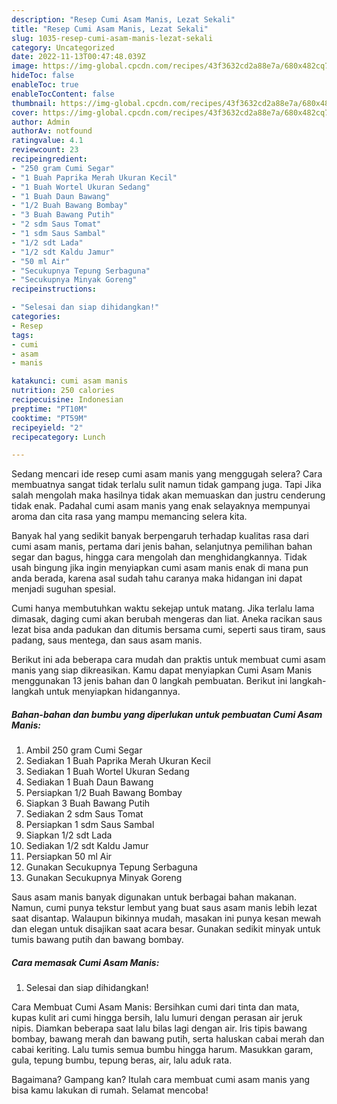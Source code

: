 ```yaml
---
description: "Resep Cumi Asam Manis, Lezat Sekali"
title: "Resep Cumi Asam Manis, Lezat Sekali"
slug: 1035-resep-cumi-asam-manis-lezat-sekali
category: Uncategorized
date: 2022-11-13T00:47:48.039Z
image: https://img-global.cpcdn.com/recipes/43f3632cd2a88e7a/680x482cq70/cumi-asam-manis-foto-resep-utama.jpg
hideToc: false
enableToc: true
enableTocContent: false
thumbnail: https://img-global.cpcdn.com/recipes/43f3632cd2a88e7a/680x482cq70/cumi-asam-manis-foto-resep-utama.jpg
cover: https://img-global.cpcdn.com/recipes/43f3632cd2a88e7a/680x482cq70/cumi-asam-manis-foto-resep-utama.jpg
author: Admin
authorAv: notfound
ratingvalue: 4.1
reviewcount: 23
recipeingredient:
- "250 gram Cumi Segar"
- "1 Buah Paprika Merah Ukuran Kecil"
- "1 Buah Wortel Ukuran Sedang"
- "1 Buah Daun Bawang"
- "1/2 Buah Bawang Bombay"
- "3 Buah Bawang Putih"
- "2 sdm Saus Tomat"
- "1 sdm Saus Sambal"
- "1/2 sdt Lada"
- "1/2 sdt Kaldu Jamur"
- "50 ml Air"
- "Secukupnya Tepung Serbaguna"
- "Secukupnya Minyak Goreng"
recipeinstructions:

- "Selesai dan siap dihidangkan!"
categories:
- Resep
tags:
- cumi
- asam
- manis

katakunci: cumi asam manis 
nutrition: 250 calories
recipecuisine: Indonesian
preptime: "PT10M"
cooktime: "PT59M"
recipeyield: "2"
recipecategory: Lunch

---
```



Sedang mencari ide resep cumi asam manis yang menggugah selera? Cara membuatnya sangat tidak terlalu sulit namun tidak gampang juga. Tapi Jika salah mengolah maka hasilnya tidak akan memuaskan dan justru cenderung tidak enak. Padahal cumi asam manis yang enak selayaknya mempunyai aroma dan cita rasa yang mampu memancing selera kita.


Banyak hal yang sedikit banyak berpengaruh terhadap kualitas rasa dari cumi asam manis, pertama dari jenis bahan, selanjutnya pemilihan bahan segar dan bagus, hingga cara mengolah dan menghidangkannya. Tidak usah bingung jika ingin menyiapkan cumi asam manis enak di mana pun anda berada, karena asal sudah tahu caranya maka hidangan ini dapat menjadi suguhan spesial.

Cumi hanya membutuhkan waktu sekejap untuk matang. Jika terlalu lama dimasak, daging cumi akan berubah mengeras dan liat. Aneka racikan saus lezat bisa anda padukan dan ditumis bersama cumi, seperti saus tiram, saus padang, saus mentega, dan saus asam manis.


Berikut ini ada beberapa cara mudah dan praktis untuk membuat cumi asam manis yang siap dikreasikan. Kamu dapat menyiapkan Cumi Asam Manis menggunakan 13 jenis bahan dan 0 langkah pembuatan. Berikut ini langkah-langkah untuk menyiapkan hidangannya.

<!--inarticleads1-->

##### Bahan-bahan dan bumbu yang diperlukan untuk pembuatan Cumi Asam Manis:

1. Ambil 250 gram Cumi Segar
1. Sediakan 1 Buah Paprika Merah Ukuran Kecil
1. Sediakan 1 Buah Wortel Ukuran Sedang
1. Sediakan 1 Buah Daun Bawang
1. Persiapkan 1/2 Buah Bawang Bombay
1. Siapkan 3 Buah Bawang Putih
1. Sediakan 2 sdm Saus Tomat
1. Persiapkan 1 sdm Saus Sambal
1. Siapkan 1/2 sdt Lada
1. Sediakan 1/2 sdt Kaldu Jamur
1. Persiapkan 50 ml Air
1. Gunakan Secukupnya Tepung Serbaguna
1. Gunakan Secukupnya Minyak Goreng


Saus asam manis banyak digunakan untuk berbagai bahan makanan. Namun, cumi punya tekstur lembut yang buat saus asam manis lebih lezat saat disantap. Walaupun bikinnya mudah, masakan ini punya kesan mewah dan elegan untuk disajikan saat acara besar. Gunakan sedikit minyak untuk tumis bawang putih dan bawang bombay. 

<!--inarticleads2-->

##### Cara memasak Cumi Asam Manis:


1. Selesai dan siap dihidangkan!

Cara Membuat Cumi Asam Manis: Bersihkan cumi dari tinta dan mata, kupas kulit ari cumi hingga bersih, lalu lumuri dengan perasan air jeruk nipis. Diamkan beberapa saat lalu bilas lagi dengan air. Iris tipis bawang bombay, bawang merah dan bawang putih, serta haluskan cabai merah dan cabai keriting. Lalu tumis semua bumbu hingga harum. Masukkan garam, gula, tepung bumbu, tepung beras, air, lalu aduk rata. 

Bagaimana? Gampang kan? Itulah cara membuat cumi asam manis yang bisa kamu lakukan di rumah. Selamat mencoba!
